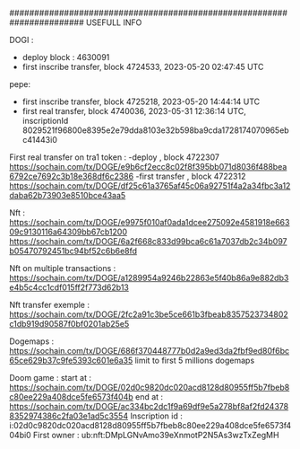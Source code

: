 ####################################################################### USEFULL INFO

DOGI :  
- deploy block : 4630091
- first inscribe transfer, block 4724533, 2023-05-20 02:47:45 UTC

pepe:
- first inscribe transfer, block 4725218, 2023-05-20 14:44:14 UTC
- first real transfer, block 4740036, 2023-05-31 12:36:14 UTC, inscriptionId 8029521f96800e8395e2e79dda8103e32b598ba9cda1728174070965ebc41443i0

First real transfer on tra1 token : 
-deploy , block 4722307
https://sochain.com/tx/DOGE/e9b6cf2ecc8c02f8f395bb071d8036f488bea6792ce7692c3b18e368df6c2386
-first transfer , block 4722312
https://sochain.com/tx/DOGE/df25c61a3765af45c06a92751f4a2a34fbc3a12daba62b73903e8510bce43aa5


Nft : 
https://sochain.com/tx/DOGE/e9975f010af0ada1dcee275092e4581918e66309c9130116a64309bb67cb1200
https://sochain.com/tx/DOGE/6a2f668c833d99bca6c61a7037db2c34b097b05470792451bc94bf52c6b6e8fd

Nft on multiple transactions : 
https://sochain.com/tx/DOGE/a1289954a9246b22863e5f40b86a9e882db3e4b5c4cc1cdf015ff2f773d62b13

Nft transfer exemple : 
https://sochain.com/tx/DOGE/2fc2a91c3be5ce661b3fbeab8357523734802c1db919d90587f0bf0201ab25e5

Dogemaps : 
https://sochain.com/tx/DOGE/686f370448777b0d2a9ed3da2fbf9ed80f6bc65ce629b37c9fe5393c601e6a35
limit to first 5 millions dogemaps

Doom game : 
start at : https://sochain.com/tx/DOGE/02d0c9820dc020acd8128d80955ff5b7fbeb8c80ee229a408dce5fe6573f404b
end at :   https://sochain.com/tx/DOGE/ac334bc2dc1f9a69df9e5a278bf8af2fd243788352974386c2fa03e1ad5c3554
Inscription id : i:02d0c9820dc020acd8128d80955ff5b7fbeb8c80ee229a408dce5fe6573f404bi0
First owner : ub:nft:DMpLGNvAmo39eXnmotP2N5As3wzTxZegMH